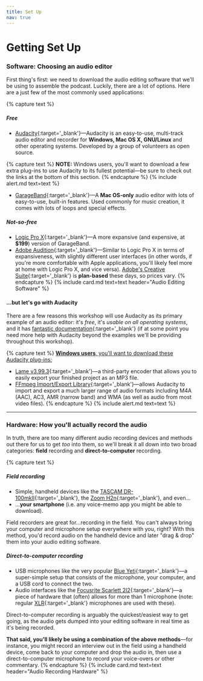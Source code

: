 ```yaml
---
title: Set Up
nav: true
--- 
```


# Getting Set Up

### **Software**: Choosing an audio editor

First thing's first: we need to download the audio editing software that we'll be using to assemble the podcast. Luckily, there are a lot of options. Here are a just few of the most commonly used applications:

{% capture text %}
##### Free

- [Audacity](https://github.com){:target='_blank'}—Audacity is an easy-to-use, multi-track audio editor and recorder for **Windows, Mac OS X, GNU/Linux** and other operating systems. Developed by a group of volunteers as open source.

{% capture text %}
**NOTE:** Windows users, you'll want to download a few extra plug-ins to use Audacity to its fullest potential—be sure to check out the links at the bottom of this section.
{% endcapture %}
{% include alert.md text=text %}

- [GarageBand](https://itunes.apple.com/us/app/garageband/id682658836?mt=12&ls=1){:target='_blank'}—A **Mac OS-only** audio editor with lots of easy-to-use, built-in features. Used commonly for music creation, it comes with lots of loops and special effects.

##### Not-so-free

- [Logic Pro X](https://itunes.apple.com/us/app/logic-pro-x/id634148309?mt=12){:target='_blank'}—A more expansive (and expensive, at **$199**) version of GarageBand. 
- [Adobe Audition](https://www.adobe.com/products/audition.html?sdid=KKQPG&mv=search&ef_id=EAIaIQobChMI4_OotaDs4QIVrB-tBh2q9g2PEAAYASAAEgLfh_D_BwE:G:s&s_kwcid=AL!3085!3!332933959191!e!!g!!adobe%20audition&gclid=EAIaIQobChMI4_OotaDs4QIVrB-tBh2q9g2PEAAYASAAEgLfh_D_BwE){:target='_blank'}—Similar to Logic Pro X in terms of expansiveness, with slightly different user interfaces (in other words, if you're more comfortable with Apple applications, you'll likely feel more at home with Logic Pro X, and vice versa). [Adobe's Creative Suite](https://www.adobe.com/creativecloud/plans.html?single_app=audition&promoid=KTKAY){:target='_blank'} is **plan-based** these days, so prices vary.
{% endcapture %}
{% include card.md text=text header="Audio Editing Software" %}

#### ...but let's go with **Audacity**

There are a few reasons this workshop will use Audacity as its primary example of an audio editor: it's *free*, it's *usable on all operating systems*, and it has [fantastic documentation](https://manual.audacityteam.org/){:target='_blank'} (if at some point you need more help with Audacity beyond the examples we'll be providing throughout this workshop).  

{% capture text %}
<u><strong>Windows users</strong>, you'll want to download these Audacity plug-ins:</u>
- [Lame v3.99.3](https://manual.audacityteam.org/man/installing_and_updating_audacity_on_windows.html#winlame){:target='_blank'}—a third-party encoder that allows you to easily export your finished project as an MP3 file.
- [FFmpeg Import/Export Library](https://manual.audacityteam.org/man/installing_and_updating_audacity_on_windows.html#winff){:target='_blank'}—allows Audacity to import and export a much larger range of audio formats including M4A (AAC), AC3, AMR (narrow band) and WMA (as well as audio from most video files).
{% endcapture %}
{% include alert.md text=text %}

---

### **Hardware**: How you'll actually record the audio

In truth, there are too many different audio recording devices and methods out there for us to get *too* into them, so we'll break it all down into two broad categories: **field** recording and **direct-to-computer** recording.

{% capture text %}
##### Field recording

- Simple, handheld devices like the [TASCAM DR-100mkII](https://www.amazon.com/dp/B006JVNTXO/?tag=1010128-20){:target='_blank'}, the [Zoom H2n](https://www.amazon.com/dp/B005CQ2ZY6/?tag=1010128-20){:target='_blank'}, and even... 
- ...**your smartphone** (i.e. any voice-memo app you might be able to download).

Field recorders are great for...recording in the field. You can't always bring your computer and microphone setup everywhere with you, right? With this method, you'd record audio on the handheld device and later "drag & drop" them into your audio editing software.

##### Direct-to-computer recording

- USB microphones like the very popular [Blue Yeti](https://www.bluedesigns.com/products/yeti-nano/){:target='_blank'}—a super-simple setup that consists of the microphone, your computer, and a USB cord to connect the two.
- Audio interfaces like the [Focusrite Scarlett 2I2](https://focusrite.com/usb-audio-interface/scarlett/scarlett-2i2){:target='_blank'}—a piece of hardware that (often) allows for more than 1 microphone (note: regular [XLR](https://en.wikipedia.org/wiki/XLR_connector){:target='_blank'} microphones are used with these).

Direct-to-computer recording is arguably the quickest/easiest way to get going, as the audio gets dumped into your editing software in real time as it's being recorded. 

**That said, you'll likely be using a combination of the above methods**—for instance, you might record an interview out in the field using a handheld device, come back to your computer and drop the audio in, then use a direct-to-computer microphone to record your voice-overs or other commentary.
{% endcapture %}
{% include card.md text=text header="Audio Recording Hardware" %}
